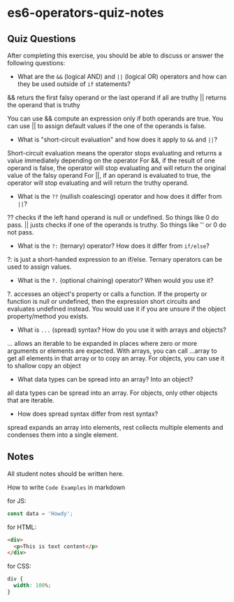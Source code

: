 # es6-operators-quiz-notes

## Quiz Questions

After completing this exercise, you should be able to discuss or answer the following questions:

- What are the `&&` (logical AND) and `||` (logical OR) operators and how can they be used outside of `if` statements?

&& returs the first falsy operand or the last operand if all are truthy
|| returns the operand that is truthy

You can use && compute an expression only if both operands are true.
You can use || to assign default values if the one of the operands is false.

- What is "short-circuit evaluation" and how does it apply to `&&` and `||`?

Short-circuit evaluation means the operator stops evaluating and returns a value immediately depending on the operator
For &&, if the result of one operand is false, the operator will stop evaluating and will return the original value of the falsy operand
For ||, if an operand is evaluated to true, the operator will stop evaluating and will return the truthy operand.

- What is the `??` (nullish coalescing) operator and how does it differ from `||`?

?? checks if the left hand operand is null or undefined. So things like 0 do pass.
|| justs checks if one of the operands is truthy. So things like '' or 0 do not pass.

- What is the `?:` (ternary) operator? How does it differ from `if/else`?

?: is just a short-handed expression to an if/else. Ternary operators can be used to assign values.

- What is the `?.` (optional chaining) operator? When would you use it?

?. accesses an object's property or calls a function. If the property or function is null or undefined, then the expression
short circuits and evaluates undefined instead. You would use it if you are unsure if the object property/method you exists.

- What is `...` (spread) syntax? How do you use it with arrays and objects?

... allows an iterable to be expanded in places where zero or more arguments or elements are expected.
With arrays, you can call ...array to get all elements in that array or to copy an array. For objects, you can use it
to shallow copy an object

- What data types can be spread into an array? Into an object?

all data types can be spread into an array. For objects, only other objects that are iterable.

- How does spread syntax differ from rest syntax?

spread expands an array into elements, rest collects multiple elements and condenses them into a single element.

## Notes

All student notes should be written here.

How to write `Code Examples` in markdown

for JS:

```js
const data = 'Howdy';
```

for HTML:

```html
<div>
  <p>This is text content</p>
</div>
```

for CSS:

```css
div {
  width: 100%;
}
```

